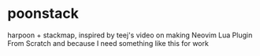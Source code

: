 # poonstack
harpoon + stackmap, inspired by teej's video on making Neovim Lua Plugin From Scratch and because I need something like this for work
